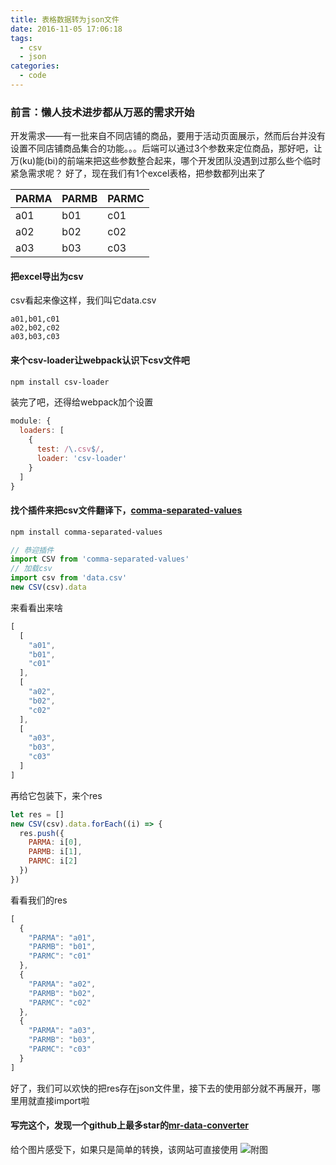 ```yaml
---
title: 表格数据转为json文件
date: 2016-11-05 17:06:18
tags:
  - csv
  - json
categories:
  - code
---
```

### 前言：懒人技术进步都从万恶的需求开始

开发需求——有一批来自不同店铺的商品，要用于活动页面展示，然而后台并没有设置不同店铺商品集合的功能。。。后端可以通过3个参数来定位商品，那好吧，让万(ku)能(bi)的前端来把这些参数整合起来，哪个开发团队没遇到过那么些个临时紧急需求呢？
好了，现在我们有1个excel表格，把参数都列出来了

PARMA|PARMB|PARMC
---|---|---
a01|b01|c01
a02|b02|c02
a03|b03|c03

<!--more-->

#### 把excel导出为csv
csv看起来像这样，我们叫它data.csv

```csv
a01,b01,c01
a02,b02,c02
a03,b03,c03
```

#### 来个csv-loader让webpack认识下csv文件吧

```bash
npm install csv-loader
```

装完了吧，还得给webpack加个设置

```js
module: {
  loaders: [
    {
      test: /\.csv$/,
      loader: 'csv-loader'
    }
  ]
}
```

#### 找个插件来把csv文件翻译下，[comma-separated-values](https://www.npmjs.com/package/comma-separated-values)

```bash
npm install comma-separated-values
```

```js
// 恭迎插件
import CSV from 'comma-separated-values'
// 加载csv
import csv from 'data.csv'
new CSV(csv).data
```
来看看出来啥

```js
[
  [
    "a01",
    "b01",
    "c01"
  ],
  [
    "a02",
    "b02",
    "c02"
  ],
  [
    "a03",
    "b03",
    "c03"
  ]
]
```

再给它包装下，来个res

```js
let res = []
new CSV(csv).data.forEach((i) => {
  res.push({
    PARMA: i[0],
    PARMB: i[1],
    PARMC: i[2]
  })
})

```
看看我们的res

```js
[
  {
    "PARMA": "a01",
    "PARMB": "b01",
    "PARMC": "c01"
  },
  {
    "PARMA": "a02",
    "PARMB": "b02",
    "PARMC": "c02"
  },
  {
    "PARMA": "a03",
    "PARMB": "b03",
    "PARMC": "c03"
  }
]
```

好了，我们可以欢快的把res存在json文件里，接下去的使用部分就不再展开，哪里用就直接import啦

#### 写完这个，发现一个github上最多star的[mr-data-converter](http://shancarter.github.io/mr-data-converter/)
给个图片感受下，如果只是简单的转换，该网站可直接使用
![附图](/images/20161105/converter.png)


